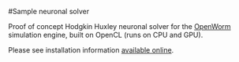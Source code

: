 #Sample neuronal solver

Proof of concept Hodgkin Huxley neuronal solver for the [OpenWorm](http://openworm.org) simulation engine, built on OpenCL (runs on CPU and GPU).

Please see installation information [available online](https://docs.google.com/document/d/1-gasRfM_kKI9SdZsQCKSv0IUkzZunZaT9-12QzblphI/edit?usp=sharing).
